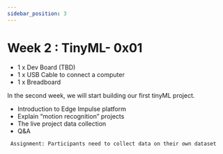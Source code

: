 ```yaml
---
sidebar_position: 3
---
```


# Week 2 : TinyML- 0x01


* 1 x Dev Board (TBD)
* 1 x USB Cable to connect a computer
* 1 x Breadboard 

In the second week, we will start building our first tinyML project.  

* Introduction to Edge Impulse platform 
* Explain “motion recognition” projects 
* The live project data collection
* Q&A

``` Assignment: Participants need to collect data on their own dataset```


